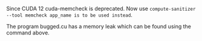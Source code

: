 Since CUDA 12 cuda-memcheck is deprecated.
Now use `compute-sanitizer --tool memcheck app_name is to be used instead`.

The program bugged.cu has a memory leak which can be found using the command above.